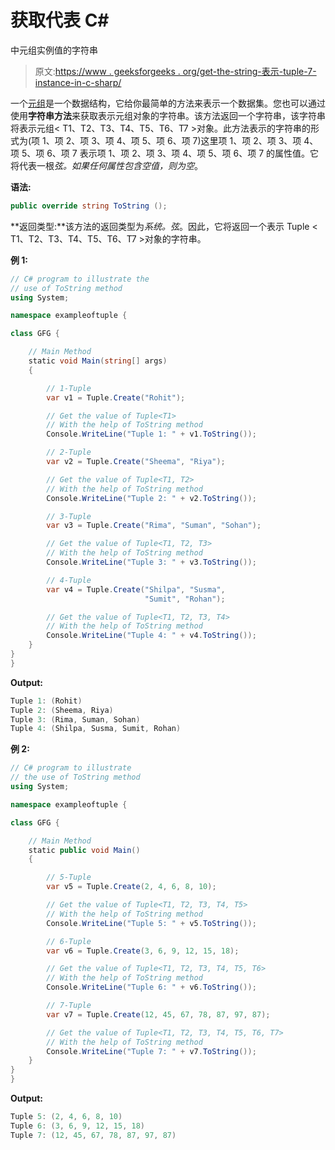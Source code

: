 # 获取代表 C#

中元组<t1>实例值的字符串</t1>

> 原文:[https://www . geeksforgeeks . org/get-the-string-表示-tuple-7-instance-in-c-sharp/](https://www.geeksforgeeks.org/getting-the-string-that-represent-the-value-of-the-tuple-7-instance-in-c-sharp/)

一个[元组](https://www.geeksforgeeks.org/c-sharp-tuple/)是一个数据结构，它给你最简单的方法来表示一个数据集。您也可以通过使用**字符串方法**来获取表示元组对象的字符串。该方法返回一个字符串，该字符串将表示元组< T1、T2、T3、T4、T5、T6、T7 >对象。此方法表示的字符串的形式为(项 1、项 2、项 3、项 4、项 5、项 6、项 7)这里项 1、项 2、项 3、项 4、项 5、项 6、项 7 表示项 1、项 2、项 3、项 4、项 5、项 6、项 7 的属性值。它将代表一根*弦。如果任何属性包含空值，则为空*。

**语法:**

```cs
public override string ToString ();
```

**返回类型:**该方法的返回类型为*系统。弦*。因此，它将返回一个表示 Tuple < T1、T2、T3、T4、T5、T6、T7 >对象的字符串。

**例 1:**

```cs
// C# program to illustrate the
// use of ToString method
using System;

namespace exampleoftuple {

class GFG {

    // Main Method
    static void Main(string[] args)
    {   

        // 1-Tuple
        var v1 = Tuple.Create("Rohit");

        // Get the value of Tuple<T1>
        // With the help of ToString method
        Console.WriteLine("Tuple 1: " + v1.ToString());

        // 2-Tuple
        var v2 = Tuple.Create("Sheema", "Riya");

        // Get the value of Tuple<T1, T2>
        // With the help of ToString method
        Console.WriteLine("Tuple 2: " + v2.ToString());

        // 3-Tuple
        var v3 = Tuple.Create("Rima", "Suman", "Sohan");

        // Get the value of Tuple<T1, T2, T3>
        // With the help of ToString method
        Console.WriteLine("Tuple 3: " + v3.ToString());

        // 4-Tuple
        var v4 = Tuple.Create("Shilpa", "Susma",
                              "Sumit", "Rohan");

        // Get the value of Tuple<T1, T2, T3, T4>
        // With the help of ToString method
        Console.WriteLine("Tuple 4: " + v4.ToString());
    }
}
}
```

**Output:**

```cs
Tuple 1: (Rohit)
Tuple 2: (Sheema, Riya)
Tuple 3: (Rima, Suman, Sohan)
Tuple 4: (Shilpa, Susma, Sumit, Rohan)

```

**例 2:**

```cs
// C# program to illustrate 
// the use of ToString method
using System;

namespace exampleoftuple {

class GFG {

    // Main Method
    static public void Main()
    {

        // 5-Tuple
        var v5 = Tuple.Create(2, 4, 6, 8, 10);

        // Get the value of Tuple<T1, T2, T3, T4, T5>
        // With the help of ToString method
        Console.WriteLine("Tuple 5: " + v5.ToString());

        // 6-Tuple
        var v6 = Tuple.Create(3, 6, 9, 12, 15, 18);

        // Get the value of Tuple<T1, T2, T3, T4, T5, T6>
        // With the help of ToString method
        Console.WriteLine("Tuple 6: " + v6.ToString());

        // 7-Tuple
        var v7 = Tuple.Create(12, 45, 67, 78, 87, 97, 87);

        // Get the value of Tuple<T1, T2, T3, T4, T5, T6, T7>
        // With the help of ToString method
        Console.WriteLine("Tuple 7: " + v7.ToString());
    }
}
}
```

**Output:**

```cs
Tuple 5: (2, 4, 6, 8, 10)
Tuple 6: (3, 6, 9, 12, 15, 18)
Tuple 7: (12, 45, 67, 78, 87, 97, 87)

```